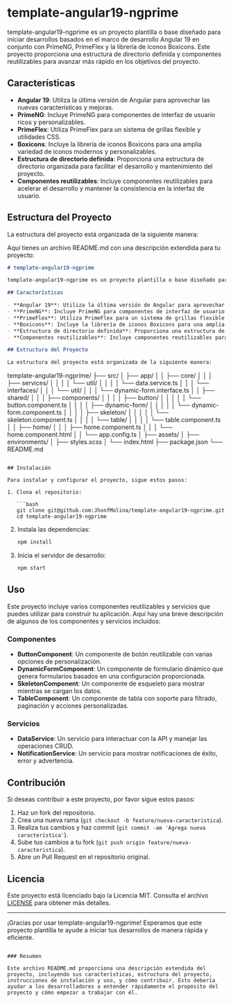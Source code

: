 # template-angular19-ngprime

template-angular19-ngprime es un proyecto plantilla o base diseñado para iniciar desarrollos basados en el marco de desarrollo Angular 19 en conjunto con PrimeNG, PrimeFlex y la librería de iconos Boxicons. Este proyecto proporciona una estructura de directorio definida y componentes reutilizables para avanzar más rápido en los objetivos del proyecto.

## Características

- **Angular 19**: Utiliza la última versión de Angular para aprovechar las nuevas características y mejoras.
- **PrimeNG**: Incluye PrimeNG para componentes de interfaz de usuario ricos y personalizables.
- **PrimeFlex**: Utiliza PrimeFlex para un sistema de grillas flexible y utilidades CSS.
- **Boxicons**: Incluye la librería de iconos Boxicons para una amplia variedad de iconos modernos y personalizables.
- **Estructura de directorio definida**: Proporciona una estructura de directorio organizada para facilitar el desarrollo y mantenimiento del proyecto.
- **Componentes reutilizables**: Incluye componentes reutilizables para acelerar el desarrollo y mantener la consistencia en la interfaz de usuario.

## Estructura del Proyecto

La estructura del proyecto está organizada de la siguiente manera:

Aquí tienes un archivo README.md con una descripción extendida para tu proyecto:

```markdown
# template-angular19-ngprime

template-angular19-ngprime es un proyecto plantilla o base diseñado para iniciar desarrollos basados en el marco de desarrollo Angular 19 en conjunto con PrimeNG, PrimeFlex y la librería de iconos Boxicons. Este proyecto proporciona una estructura de directorio definida y componentes reutilizables para avanzar más rápido en los objetivos del proyecto.

## Características

- **Angular 19**: Utiliza la última versión de Angular para aprovechar las nuevas características y mejoras.
- **PrimeNG**: Incluye PrimeNG para componentes de interfaz de usuario ricos y personalizables.
- **PrimeFlex**: Utiliza PrimeFlex para un sistema de grillas flexible y utilidades CSS.
- **Boxicons**: Incluye la librería de iconos Boxicons para una amplia variedad de iconos modernos y personalizables.
- **Estructura de directorio definida**: Proporciona una estructura de directorio organizada para facilitar el desarrollo y mantenimiento del proyecto.
- **Componentes reutilizables**: Incluye componentes reutilizables para acelerar el desarrollo y mantener la consistencia en la interfaz de usuario.

## Estructura del Proyecto

La estructura del proyecto está organizada de la siguiente manera:
```

template-angular19-ngprime/
├── src/
│ ├── app/
│ │ ├── core/
│ │ │ ├── services/
│ │ │ │ └── util/
│ │ │ │ └── data.service.ts
│ │ │ └── interfaces/
│ │ │ └── util/
│ │ │ └── dynamic-form.interface.ts
│ │ ├── shared/
│ │ │ ├── components/
│ │ │ │ ├── button/
│ │ │ │ │ └── button.component.ts
│ │ │ │ ├── dynamic-form/
│ │ │ │ │ └── dynamic-form.component.ts
│ │ │ │ ├── skeleton/
│ │ │ │ │ └── skeleton.component.ts
│ │ │ │ └── table/
│ │ │ │ └── table.component.ts
│ │ ├── home/
│ │ │ ├── home.component.ts
│ │ │ └── home.component.html
│ │ └── app.config.ts
│ ├── assets/
│ ├── environments/
│ ├── styles.scss
│ └── index.html
├── package.json
└── README.md

````

## Instalación

Para instalar y configurar el proyecto, sigue estos pasos:

1. Clona el repositorio:

   ```bash
   git clone git@github.com:JhonfMolina/template-angular19-ngprime.git
   cd template-angular19-ngprime
````

2. Instala las dependencias:

   ```bash
   npm install
   ```

3. Inicia el servidor de desarrollo:

   ```bash
   npm start
   ```

## Uso

Este proyecto incluye varios componentes reutilizables y servicios que puedes utilizar para construir tu aplicación. Aquí hay una breve descripción de algunos de los componentes y servicios incluidos:

### Componentes

- **ButtonComponent**: Un componente de botón reutilizable con varias opciones de personalización.
- **DynamicFormComponent**: Un componente de formulario dinámico que genera formularios basados en una configuración proporcionada.
- **SkeletonComponent**: Un componente de esqueleto para mostrar mientras se cargan los datos.
- **TableComponent**: Un componente de tabla con soporte para filtrado, paginación y acciones personalizadas.

### Servicios

- **DataService**: Un servicio para interactuar con la API y manejar las operaciones CRUD.
- **NotificationService**: Un servicio para mostrar notificaciones de éxito, error y advertencia.

## Contribución

Si deseas contribuir a este proyecto, por favor sigue estos pasos:

1. Haz un fork del repositorio.
2. Crea una nueva rama (`git checkout -b feature/nueva-caracteristica`).
3. Realiza tus cambios y haz commit (`git commit -am 'Agrega nueva característica'`).
4. Sube tus cambios a tu fork (`git push origin feature/nueva-caracteristica`).
5. Abre un Pull Request en el repositorio original.

## Licencia

Este proyecto está licenciado bajo la Licencia MIT. Consulta el archivo [LICENSE](LICENSE) para obtener más detalles.

---

¡Gracias por usar template-angular19-ngprime! Esperamos que este proyecto plantilla te ayude a iniciar tus desarrollos de manera rápida y eficiente.

```

### Resumen

Este archivo README.md proporciona una descripción extendida del proyecto, incluyendo sus características, estructura del proyecto, instrucciones de instalación y uso, y cómo contribuir. Esto debería ayudar a los desarrolladores a entender rápidamente el propósito del proyecto y cómo empezar a trabajar con él.
```
